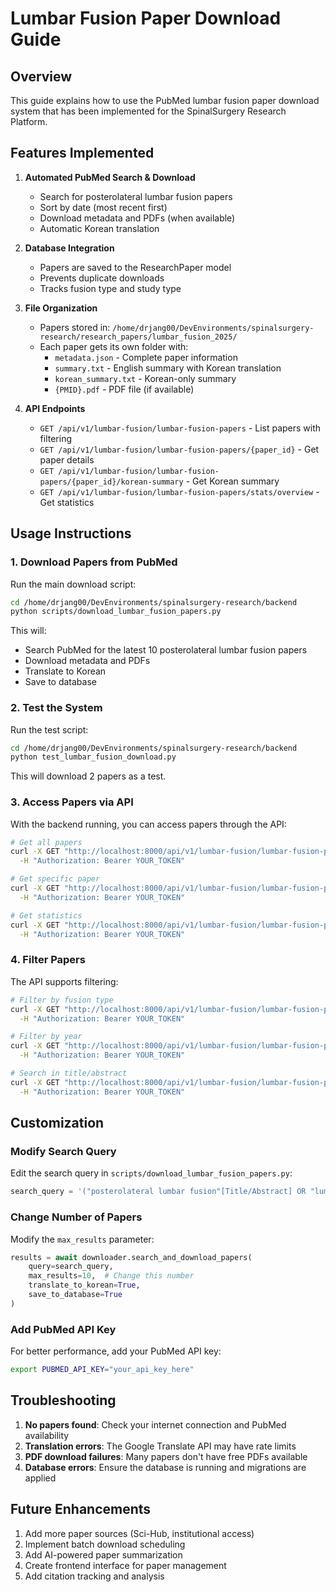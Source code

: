 # Lumbar Fusion Paper Download Guide

## Overview
This guide explains how to use the PubMed lumbar fusion paper download system that has been implemented for the SpinalSurgery Research Platform.

## Features Implemented

1. **Automated PubMed Search & Download**
   - Search for posterolateral lumbar fusion papers
   - Sort by date (most recent first)
   - Download metadata and PDFs (when available)
   - Automatic Korean translation

2. **Database Integration**
   - Papers are saved to the ResearchPaper model
   - Prevents duplicate downloads
   - Tracks fusion type and study type

3. **File Organization**
   - Papers stored in: `/home/drjang00/DevEnvironments/spinalsurgery-research/research_papers/lumbar_fusion_2025/`
   - Each paper gets its own folder with:
     - `metadata.json` - Complete paper information
     - `summary.txt` - English summary with Korean translation
     - `korean_summary.txt` - Korean-only summary
     - `{PMID}.pdf` - PDF file (if available)

4. **API Endpoints**
   - `GET /api/v1/lumbar-fusion/lumbar-fusion-papers` - List papers with filtering
   - `GET /api/v1/lumbar-fusion/lumbar-fusion-papers/{paper_id}` - Get paper details
   - `GET /api/v1/lumbar-fusion/lumbar-fusion-papers/{paper_id}/korean-summary` - Get Korean summary
   - `GET /api/v1/lumbar-fusion/lumbar-fusion-papers/stats/overview` - Get statistics

## Usage Instructions

### 1. Download Papers from PubMed

Run the main download script:

```bash
cd /home/drjang00/DevEnvironments/spinalsurgery-research/backend
python scripts/download_lumbar_fusion_papers.py
```

This will:
- Search PubMed for the latest 10 posterolateral lumbar fusion papers
- Download metadata and PDFs
- Translate to Korean
- Save to database

### 2. Test the System

Run the test script:

```bash
cd /home/drjang00/DevEnvironments/spinalsurgery-research/backend
python test_lumbar_fusion_download.py
```

This will download 2 papers as a test.

### 3. Access Papers via API

With the backend running, you can access papers through the API:

```bash
# Get all papers
curl -X GET "http://localhost:8000/api/v1/lumbar-fusion/lumbar-fusion-papers" \
  -H "Authorization: Bearer YOUR_TOKEN"

# Get specific paper
curl -X GET "http://localhost:8000/api/v1/lumbar-fusion/lumbar-fusion-papers/PMID_HERE" \
  -H "Authorization: Bearer YOUR_TOKEN"

# Get statistics
curl -X GET "http://localhost:8000/api/v1/lumbar-fusion/lumbar-fusion-papers/stats/overview" \
  -H "Authorization: Bearer YOUR_TOKEN"
```

### 4. Filter Papers

The API supports filtering:

```bash
# Filter by fusion type
curl -X GET "http://localhost:8000/api/v1/lumbar-fusion/lumbar-fusion-papers?fusion_type=PLF" \
  -H "Authorization: Bearer YOUR_TOKEN"

# Filter by year
curl -X GET "http://localhost:8000/api/v1/lumbar-fusion/lumbar-fusion-papers?year=2024" \
  -H "Authorization: Bearer YOUR_TOKEN"

# Search in title/abstract
curl -X GET "http://localhost:8000/api/v1/lumbar-fusion/lumbar-fusion-papers?search=minimally%20invasive" \
  -H "Authorization: Bearer YOUR_TOKEN"
```

## Customization

### Modify Search Query

Edit the search query in `scripts/download_lumbar_fusion_papers.py`:

```python
search_query = '("posterolateral lumbar fusion"[Title/Abstract] OR "lumbar posterolateral fusion"[Title/Abstract] OR "PLF"[Title/Abstract] AND "lumbar"[Title/Abstract]) AND ("2020"[PDAT] : "2025"[PDAT])'
```

### Change Number of Papers

Modify the `max_results` parameter:

```python
results = await downloader.search_and_download_papers(
    query=search_query,
    max_results=10,  # Change this number
    translate_to_korean=True,
    save_to_database=True
)
```

### Add PubMed API Key

For better performance, add your PubMed API key:

```bash
export PUBMED_API_KEY="your_api_key_here"
```

## Troubleshooting

1. **No papers found**: Check your internet connection and PubMed availability
2. **Translation errors**: The Google Translate API may have rate limits
3. **PDF download failures**: Many papers don't have free PDFs available
4. **Database errors**: Ensure the database is running and migrations are applied

## Future Enhancements

1. Add more paper sources (Sci-Hub, institutional access)
2. Implement batch download scheduling
3. Add AI-powered paper summarization
4. Create frontend interface for paper management
5. Add citation tracking and analysis
